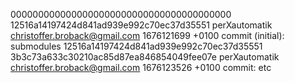 0000000000000000000000000000000000000000 12516a14197424d841ad939e992c70ec37d35551 perXautomatik <christoffer.broback@gmail.com> 1676121699 +0100	commit (initial): submodules
12516a14197424d841ad939e992c70ec37d35551 3b3c73a633c30210ac85d87ea846854049fee07e perXautomatik <christoffer.broback@gmail.com> 1676123526 +0100	commit: etc
